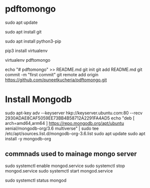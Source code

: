 # pdftomongo

sudo apt update

sudo apt install git

sudo apt install python3-pip

pip3 install virtualenv

virtualenv pdftomongo

echo "# pdftomongo" >> README.md
git init
git add README.md
git commit -m "first commit"
git remote add origin https://github.com/puneetkucheria/pdftomongo.git

# Install Mongodb
sudo apt-key adv --keyserver hkp://keyserver.ubuntu.com:80 --recv 2930ADAE8CAF5059EE73BB4B58712A2291FA4AD5
echo "deb [ arch=amd64,arm64 ] https://repo.mongodb.org/apt/ubuntu xenial/mongodb-org/3.6 multiverse" | sudo tee /etc/apt/sources.list.d/mongodb-org-3.6.list
sudo apt update
sudo apt install -y mongodb-org

## commnads used to mainage mongo server
sudo systemctl enable mongod.service
sudo systemctl stop mongod.service
sudo systemctl start mongod.service

sudo systemctl status mongod

